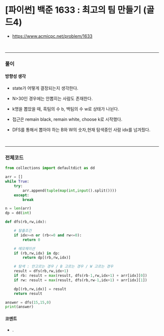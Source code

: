 # **\[파이썬\] 백준 1633 : 최고의 팀 만들기 (골드4)**
* https://www.acmicpc.net/problem/1633
<br>


---

### **풀이**

#### **방향성 생각**
* state가 어떻게 결정되는지 생각한다.

* N>30인 경우에는 안뽑히는 사람도 존재한다.

* k명을 뽑았을 때, 흑팀의 수 b, 백팀의 수 w로 상태가 나뉜다.

* 접근은 remain black, remain white, choose k로 시작했다.

* DFS를 통해서 뽑아야 하는 B와 W의 숫자,현재 탐색중인 사람 idx를 넘겨줬다.

<br>

---

### **전체코드**
```python
from collections import defaultdict as dd

arr = []
while True:
    try:
        arr.append(tuple(map(int,input().split())))
    except:
        break

n = len(arr)
dp = dd(int)

def dfs(rb,rw,idx):

    # 탈출조건
    if idx>=n or (rb<=0 and rw<=0):
        return 0

    # 메모제이션
    if (rb,rw,idx) in dp:
        return dp[(rb,rw,idx)]

    # 탐색 : 안고르는 경우 / B 고르는 경우 / W 고르는 경우
    result = dfs(rb,rw,idx+1)
    if rb: result = max(result, dfs(rb-1,rw,idx+1) + arr[idx][0])
    if rw: result = max(result, dfs(rb,rw-1,idx+1) + arr[idx][1])

    dp[(rb,rw,idx)] = result
    return result

answer = dfs(15,15,0)
print(answer)
```

#### **코멘트**

* .